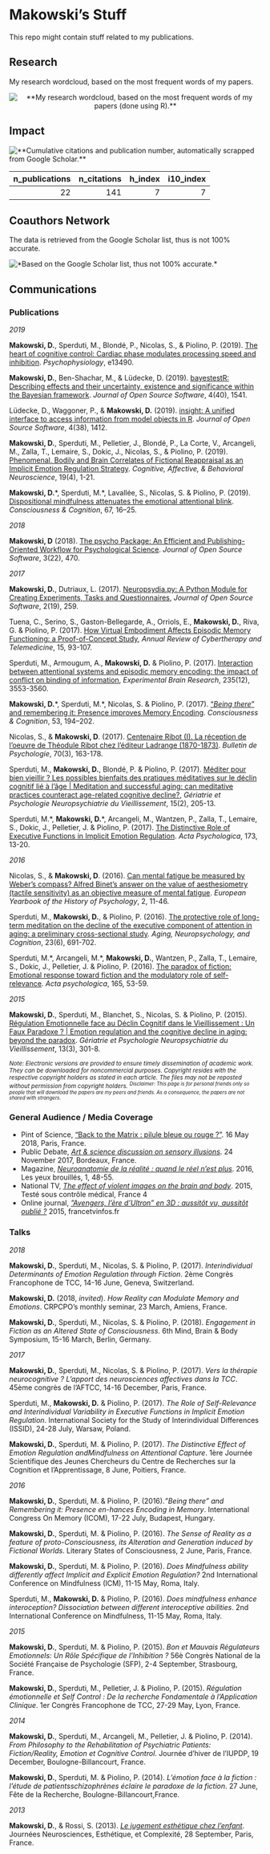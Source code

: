 
# Makowski’s Stuff

This repo might contain stuff related to my publications.

## Research

My research wordcloud, based on the most frequent words of my papers.

<p align="center">

<img src="img/unnamed-chunk-2-1.png" title="**My research wordcloud, based on the most frequent words of my papers (done using R).**" alt="**My research wordcloud, based on the most frequent words of my papers (done using R).**" style="display: block; margin: auto;" />

</p>

## Impact

<img src="img/unnamed-chunk-3-1.png" title="**Cumulative citations and publication number, automatically scrapped from Google Scholar.**" alt="**Cumulative citations and publication number, automatically scrapped from Google Scholar.**" style="display: block; margin: auto;" />

| n\_publications | n\_citations | h\_index | i10\_index |
| --------------: | -----------: | -------: | ---------: |
|              22 |          141 |        7 |          7 |

## Coauthors Network

The data is retrieved from the Google Scholar list, thus is not 100%
accurate.

<img src="img/unnamed-chunk-5-1.png" title="*Based on the Google Scholar list, thus not 100% accurate.*" alt="*Based on the Google Scholar list, thus not 100% accurate.*" style="display: block; margin: auto;" />

## Communications

### Publications

<p align="center">

*2019*

</p>

**Makowski, D.**, Sperduti, M., Blondé, P., Nicolas, S., & Piolino, P.
(2019). [The heart of cognitive control: Cardiac phase modulates
processing speed and
inhibition](https://dominiquemakowski.github.io/publication/makowski2019heart/makowski2019heart.pdf).
*Psychophysiology*, e13490.

**Makowski, D.**, Ben-Shachar, M., & Lüdecke, D. (2019). [bayestestR:
Describing effects and their uncertainty, existence and significance
within the Bayesian
framework](https://dominiquemakowski.github.io/publication/makowski2019bayestestr/makowski2019bayestestr.pdf).
*Journal of Open Source Software*, 4(40), 1541.

Lüdecke, D., Waggoner, P., & **Makowski, D.** (2019). [insight: A
unified interface to access information from model objects in
R](https://dominiquemakowski.github.io/publication/ludecke2019insight/ludecke2019insight.pdf).
*Journal of Open Source Software*, 4(38), 1412.

**Makowski, D.**, Sperduti, M., Pelletier, J., Blondé, P., La Corte, V.,
Arcangeli, M., Zalla, T., Lemaire, S., Dokic, J., Nicolas, S., &
Piolino, P. (2019). [Phenomenal, Bodily and Brain Correlates of
Fictional Reappraisal as an Implicit Emotion Regulation
Strategy](https://dominiquemakowski.github.io/publication/makowski2019phenomenal/makowski2019phenomenal.pdf).
*Cognitive, Affective, & Behavioral Neuroscience*, 19(4), 1-21.

**Makowski, D.**\*, Sperduti, M.\*, Lavallée, S., Nicolas, S. & Piolino,
P. (2019). [Dispositional mindfulness attenuates the emotional
attentional
blink](https://dominiquemakowski.github.io/publication/makowski2019dispositional/makowski2019dispositional.pdf).
*Consciousness & Cognition*, 67, 16–25.

<p align="center">

*2018*

</p>

**Makowski, D** (2018). [The psycho Package: An Efficient and
Publishing-Oriented Workflow for Psychological
Science](https://dominiquemakowski.github.io/publication/makowski2018psycho/makowski2018psycho.pdf).
*Journal of Open Source Software*, 3(22), 470.

<p align="center">

*2017*

</p>

**Makowski, D.**, Dutriaux, L. (2017). [Neuropsydia.py: A Python Module
for Creating Experiments, Tasks and
Questionnaires](https://dominiquemakowski.github.io/publication/makowski2017neuropsydia/makowski2017neuropsydia.pdf),
*Journal of Open Source Software*, 2(19), 259.

Tuena, C., Serino, S., Gaston-Bellegarde, A., Orriols, E., **Makowski,
D.**, Riva, G. & Piolino, P. (2017). [How Virtual Embodiment Affects
Episodic Memory Functioning: a Proof-of-Concept
Study](https://dominiquemakowski.github.io/publication/tuena2017virtual/tuena2017virtual.pdf),
*Annual Review of Cybertherapy and Telemedicine*, 15, 93-107.

Sperduti, M., Armougum, A., **Makowski, D.** & Piolino, P. (2017).
[Interaction between attentional systems and episodic memory encoding:
the impact of conflict on binding of
information](https://dominiquemakowski.github.io/publication/sperduti2017interaction/sperduti2017interaction.pdf),
*Experimental Brain Research*, 235(12), 3553-3560.

**Makowski, D.**\*, Sperduti, M.\*, Nicolas, S. & Piolino, P. (2017).
[“*Being there*” and remembering it: Presence improves Memory
Encoding](https://dominiquemakowski.github.io/publication/makowski2017being/makowski2017being.pdf).
*Consciousness & Cognition*, 53, 194–202.

Nicolas, S., & **Makowski, D**. (2017). [Centenaire Ribot (I). La
réception de l’oeuvre de Théodule Ribot chez l’éditeur Ladrange
(1870-1873)](https://dominiquemakowski.github.io/publication/nicolas2017centenaire/nicolas2017centenaire.pdf).
*Bulletin de Psychologie*, 70(3), 163-178.

Sperduti, M., **Makowski, D.**, Blondé, P. & Piolino, P. (2017).
[Méditer pour bien vieillir ? Les possibles bienfaits des pratiques
méditatives sur le déclin cognitif lié à l’âge | Meditation and
successful aging: can meditative practices counteract age-related
cognitive
decline?](https://dominiquemakowski.github.io/publication/sperduti2017meditation/sperduti2017meditation.pdf),
*Gériatrie et Psychologie Neuropsychiatrie du Vieillissement*, 15(2),
205-13.

Sperduti, M.\*, **Makowski, D.**\*, Arcangeli, M., Wantzen, P., Zalla,
T., Lemaire, S., Dokic, J., Pelletier, J. & Piolino, P. (2017). [The
Distinctive Role of Executive Functions in Implicit Emotion
Regulation](https://dominiquemakowski.github.io/publication/sperduti2017distinctive/sperduti2017distinctive.pdf).
*Acta Psychologica*, 173, 13-20.

<p align="center">

*2016*

</p>

Nicolas, S., & **Makowski, D**. (2016). [Can mental fatigue be measured
by Weber’s compass? Alfred Binet’s answer on the value of aesthesiometry
(tactile sensitivity) as an objective measure of mental
fatigue](https://dominiquemakowski.github.io/publication/nicolas2016can/nicolas2016can.pdf).
*European Yearbook of the History of Psychology*, 2, 11-46.

Sperduti, M., **Makowski, D.**, & Piolino, P. (2016). [The protective
role of long-term meditation on the decline of the executive component
of attention in aging: a preliminary cross-sectional
study](https://dominiquemakowski.github.io/publication/sperduti2016protective/sperduti2016protective.pdf).
*Aging, Neuropsychology, and Cognition*, 23(6), 691-702.

Sperduti, M.\*, Arcangeli, M.\*, **Makowski, D.**, Wantzen, P., Zalla,
T., Lemaire, S., Dokic, J., Pelletier, J. & Piolino, P. (2016). [The
paradox of fiction: Emotional response toward fiction and the modulatory
role of
self-relevance](https://dominiquemakowski.github.io/publication/sperduti2016paradox/sperduti2016paradox.pdf).
*Acta psychologica*, 165, 53-59.

<p align="center">

*2015*

</p>

**Makowski, D.**, Sperduti, M., Blanchet, S., Nicolas, S. & Piolino, P.
(2015). [Régulation Emotionnelle face au Déclin Cognitif dans le
Vieillissement : Un Faux Paradoxe ? | Emotion regulation and the
cognitive decline in aging: beyond the
paradox](https://dominiquemakowski.github.io/publication/makowski2015emotion/makowski2015emotion.pdf).
*Gériatrie et Psychologie Neuropsychiatrie du Vieillissement*, 13(3),
301-8.

<sup>*Note: Electronic versions are provided to ensure timely
dissemination of academic work. They can be downloaded for noncommercial
purposes. Copyright resides with the respective copyright holders as
stated in each article. The files may not be reposted without permission
from copyright holders.*</sub> <sup>*Disclaimer: This page is for
personal friends only so people that will download the papers are my
peers and friends. As a consequence, the papers are not shared with
strangers.*</sub>

### General Audience / Media Coverage

  - Pint of Science, [“Back to the Matrix : pilule bleue ou rouge
    ?”](https://pintofscience.fr/event/back-to-the-matrix--pilule-bleue-ou-rouge-).
    16 May 2018, Paris, France.
  - Public Debate, [*Art & science discussion on sensory
    illusions*](http://www.facts-bordeaux.fr/FESTIVAL/Programme/Agenda-2017/Rencards-du-savoir-Les-illusions-sensorielles).
    24 November 2017, Bordeaux, France.
  - Magazine, [*Neuroanatomie de la réalité : quand le réel n’est
    plus*](https://biblineuropsy.com/2016/04/19/les-yeux-brouilles/).
    2016, Les yeux brouillés, 1, 48-55.
  - National TV, [*The effect of violent images on the brain and
    body*](https://www.youtube.com/watch?v=ihGs1V9kz4w). 2015, Testé
    sous contrôle médical, France 4
  - Online journal, [*”Avengers, l’ère d’Ultron” en 3D : aussitôt vu,
    aussitôt oublié
    ?*](http://blog.francetvinfo.fr/actu-cine/2015/05/07/avengers-lere-dultron-en-3d-aussitot-vu-aussitot-oublie.html)
    2015, francetvinfos.fr

### Talks

<p align="center">

*2018*

</p>

**Makowski, D.**, Sperduti, M., Nicolas, S. & Piolino, P. (2017).
*Interindividual Determinants of Emotion Regulation through Fiction*.
2ème Congrès Francophone de TCC, 14-16 June, Geneva, Switzerland.

**Makowski, D.** (2018, *invited*). *How Reality can Modulate Memory and
Emotions*. CRPCPO’s monthly seminar, 23 March, Amiens, France.

**Makowski, D.**, Sperduti, M., Nicolas, S. & Piolino, P. (2018).
*Engagement in Fiction as an Altered State of Consciousness*. 6th Mind,
Brain & Body Symposium, 15-16 March, Berlin, Germany.

<p align="center">

*2017*

</p>

**Makowski, D.**, Sperduti, M., Nicolas, S. & Piolino, P. (2017). *Vers
la thérapie neurocognitive ? L’apport des neurosciences affectives dans
la TCC*. 45ème congrès de l’AFTCC, 14-16 December, Paris, France.

Sperduti, M., **Makowski, D.** & Piolino, P. (2017). *The Role of
Self-Relevance and Interindividual Variability in Executive Functions in
Implicit Emotion Regulation*. International Society for the Study of
Interindividual Differences (ISSID), 24-28 July, Warsaw, Poland.

**Makowski, D.**, Sperduti, M. & Piolino, P. (2017). *The Distinctive
Effect of Emotion Regulation andMindfulness on Attentional Capture*.
1ère Journée Scientifique des Jeunes Chercheurs du Centre de Recherches
sur la Cognition et l’Apprentissage, 8 June, Poitiers, France.

<p align="center">

*2016*

</p>

**Makowski, D.**, Sperduti, M. & Piolino, P. (2016).*”Being there” and
Remembering it: Presence en-hances Encoding in Memory*. International
Congress On Memory (ICOM), 17-22 July, Budapest, Hungary.

**Makowski, D.**, Sperduti, M. & Piolino, P. (2016). *The Sense of
Reality as a feature of proto-Consciousness, its Alteration and
Generation induced by Fictional Worlds*. Literary States of
Consciousness, 2 June, Paris, France.

**Makowski, D.**, Sperduti, M. & Piolino, P. (2016). *Does Mindfulness
ability differently affect Implicit and Explicit Emotion Regulation?*
2nd International Conference on Mindfulness (ICM), 11-15 May, Roma,
Italy.

Sperduti, M., **Makowski, D.** & Piolino, P. (2016). *Does mindfulness
enhance interoception? Dissociation between different interoceptive
abilities*. 2nd International Conference on Mindfulness, 11-15 May,
Roma, Italy.

<p align="center">

*2015*

</p>

**Makowski, D.**, Sperduti, M. & Piolino, P. (2015). *Bon et Mauvais
Régulateurs Emotionnels: Un Rôle Spécifique de l’Inhibition ?* 56è
Congrès National de la Société Française de Psychologie (SFP), 2-4
September, Strasbourg, France.

**Makowski, D.**, Sperduti, M., Pelletier, J. & Piolino, P. (2015).
*Régulation émotionnelle et Self Control : De la recherche Fondamentale
à l’Application Clinique*. 1er Congrès Francophone de TCC, 27-29 May,
Lyon, France.

<p align="center">

*2014*

</p>

**Makowski, D.**, Sperduti, M., Arcangeli, M., Pelletier, J. & Piolino,
P. (2014). *From Philosophy to the Rehabilitation of Psychiatric
Patients: Fiction/Reality, Emotion et Cognitive Control*. Journée
d’hiver de l’IUPDP, 19 December, Boulogne-Billancourt, France.

**Makowski, D.**, Sperduti, M. & Piolino, P. (2014). *L’émotion face à
la fiction : l’étude de patientsschizophrènes éclaire le paradoxe de la
fiction*. 27 June, Fête de la Recherche, Boulogne-Billancourt,France.

<p align="center">

*2013*

</p>

**Makowski, D.**, & Rossi, S. (2013). [*Le jugement esthétique chez
l’enfant*](https://www.youtube.com/watch?v=Hvs7t5G_dLM). Journées
Neurosciences, Esthétique, et Complexité, 28 September, Paris, France.
